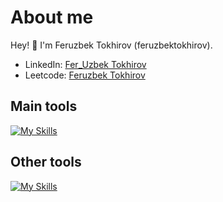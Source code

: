 # About me
<p>Hey! 👋 I'm Feruzbek Tokhirov (feruzbektokhirov).</p>

- LinkedIn:                            [Fer_Uzbek Tokhirov](https://www.linkedin.com/in/fer-uzbek-tokhirov-714ba4305/)
- Leetcode:                           [Feruzbek Tokhirov](https://leetcode.com/u/475z53SBn4/)
## Main tools
[![My Skills](https://skillicons.dev/icons?i=python,django,pycharm,github)](https://skillicons.dev)

## Other tools
[![My Skills](https://skillicons.dev/icons?i=git,vscode,html,css,javascript)](https://skillicons.dev)



